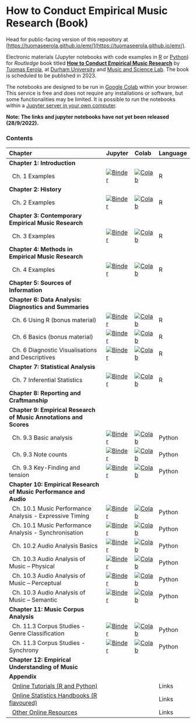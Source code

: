 # How to Conduct Empirical Music Research (Book)

Head for public-facing version of this repository at [https://tuomaseerola.github.io/emr/](https://tuomaseerola.github.io/emr/).

Electronic materials (Jupyter notebooks with code examples in [R](https://www.r-project.org/) or [Python](https://www.python.org/)) for _Routledge_ book titled **[How to Conduct Empirical Music Research](https://github.com/tuomaseerola/emr)** by [Tuomas Eerola](https://www.durham.ac.uk/staff/tuomas-eerola/), at [Durham University](https://www.durham.ac.uk) and [Music and Science Lab](https://musicscience.net). The book is scheduled to be published in 2023.

The notebooks are designed to be run in [Google Colab](https://colab.research.google.com/) within your browser. This service is free and does not require any installations or software, but some functionalities may be limited. It is possible to run the notebooks within a [Jupyter server in your own computer](https://jupyter-notebook-beginner-guide.readthedocs.io/en/latest/index.html).

**Note: The links and jupyter notebooks have not yet been released (28/9/2022).**

### Contents

| Chapter                                               | Jupyter  | Colab | Language |
|:------------------------------------------------------|:---------|:------|:---------|
| **Chapter 1: Introduction**                           |          |       |          |
| &nbsp;&nbsp;Ch. 1 Examples                            |[![Binder](https://mybinder.org/badge_logo.svg)](https://mybinder.org/v2/gh/tuomaseerola/emr/HEAD?labpath=Ch1_examples.ipynb)|[![Colab](https://colab.research.google.com/assets/colab-badge.svg)](https://colab.research.google.com/github/tuomaseerola/emr/blob/master/Ch1_examples.ipynb)| R     |
| **Chapter 2: History**                                |          |       |          |
| &nbsp;&nbsp;Ch. 2 Examples                            |[![Binder](https://mybinder.org/badge_logo.svg)](https://mybinder.org/v2/gh/tuomaseerola/emr/HEAD?labpath=Ch1_examples.ipynb)|[![Colab](https://colab.research.google.com/assets/colab-badge.svg)](https://colab.research.google.com/github/tuomaseerola/emr/blob/master/Ch1_examples.ipynb)| R     |
| **Chapter 3: Contemporary Empirical Music Research**  |          |       |          |
| &nbsp;&nbsp;Ch. 3 Examples                            |[![Binder](https://mybinder.org/badge_logo.svg)](https://mybinder.org/v2/gh/tuomaseerola/emr/HEAD?labpath=Ch1_examples.ipynb)|[![Colab](https://colab.research.google.com/assets/colab-badge.svg)](https://colab.research.google.com/github/tuomaseerola/emr/blob/master/Ch1_examples.ipynb)| R     |
| **Chapter 4: Methods in Empirical Music Research**    |          |       |          |
| &nbsp;&nbsp;Ch. 4 Examples                            |[![Binder](https://mybinder.org/badge_logo.svg)](https://mybinder.org/v2/gh/tuomaseerola/emr/HEAD?labpath=Ch1_examples.ipynb)|[![Colab](https://colab.research.google.com/assets/colab-badge.svg)](https://colab.research.google.com/github/tuomaseerola/emr/blob/master/Ch1_examples.ipynb)| R     |
| **Chapter 5: Sources of Information**                 |          |       |          |
| **Chapter 6: Data Analysis: Diagnostics and Summaries**                          |          |       |          |
| &nbsp;&nbsp;Ch. 6 Using R (bonus material)            |[![Binder](https://mybinder.org/badge_logo.svg)](https://mybinder.org/v2/gh/tuomaseerola/emr/HEAD?labpath=Ch1_examples.ipynb)|[![Colab](https://colab.research.google.com/assets/colab-badge.svg)](https://colab.research.google.com/github/tuomaseerola/emr/blob/master/Ch1_examples.ipynb)| R     |
| &nbsp;&nbsp;Ch. 6 Basics (bonus material)             |[![Binder](https://mybinder.org/badge_logo.svg)](https://mybinder.org/v2/gh/tuomaseerola/emr/HEAD?labpath=Ch1_examples.ipynb)|[![Colab](https://colab.research.google.com/assets/colab-badge.svg)](https://colab.research.google.com/github/tuomaseerola/emr/blob/master/Ch1_examples.ipynb)| R     |
| &nbsp;&nbsp;Ch. 6 Diagnostic Visualisations and Descriptives|[![Binder](https://mybinder.org/badge_logo.svg)](https://mybinder.org/v2/gh/tuomaseerola/emr/HEAD?labpath=Ch1_examples.ipynb)|[![Colab](https://colab.research.google.com/assets/colab-badge.svg)](https://colab.research.google.com/github/tuomaseerola/emr/blob/master/Ch1_examples.ipynb)| R     |
| **Chapter 7: Statistical Analysis**                   |          |       |          |
| &nbsp;&nbsp;Ch. 7 Inferential Statistics              |[![Binder](https://mybinder.org/badge_logo.svg)](https://mybinder.org/v2/gh/tuomaseerola/emr/HEAD?labpath=Ch1_examples.ipynb)|[![Colab](https://colab.research.google.com/assets/colab-badge.svg)](https://colab.research.google.com/github/tuomaseerola/emr/blob/master/Ch1_examples.ipynb)| R     |
| **Chapter 8: Reporting and Craftmanship**             |          |       |          |
| **Chapter 9: Empirical Research of Music Annotations and Scores**          |          |       |          |
| &nbsp;&nbsp;Ch. 9.3 Basic analysis                    |[![Binder](https://mybinder.org/badge_logo.svg)](https://mybinder.org/v2/gh/tuomaseerola/emr/HEAD?labpath=Ch1_examples.ipynb)|[![Colab](https://colab.research.google.com/assets/colab-badge.svg)](https://colab.research.google.com/github/tuomaseerola/emr/blob/master/Ch1_examples.ipynb)| Python     |
| &nbsp;&nbsp;Ch. 9.3 Note counts                       |[![Binder](https://mybinder.org/badge_logo.svg)](https://mybinder.org/v2/gh/tuomaseerola/emr/HEAD?labpath=Ch1_examples.ipynb)|[![Colab](https://colab.research.google.com/assets/colab-badge.svg)](https://colab.research.google.com/github/tuomaseerola/emr/blob/master/Ch1_examples.ipynb)| Python     |
| &nbsp;&nbsp;Ch. 9.3 Key-Finding and tension                         |[![Binder](https://mybinder.org/badge_logo.svg)](https://mybinder.org/v2/gh/tuomaseerola/emr/HEAD?labpath=Ch1_examples.ipynb)|[![Colab](https://colab.research.google.com/assets/colab-badge.svg)](https://colab.research.google.com/github/tuomaseerola/emr/blob/master/Ch1_examples.ipynb)| Python     |
| **Chapter 10: Empirical Research of Music Performance and Audio**          |          |       |          |
| &nbsp;&nbsp;Ch. 10.1 Music Performance Analysis - Expressive Timing |[![Binder](https://mybinder.org/badge_logo.svg)](https://mybinder.org/v2/gh/tuomaseerola/emr/HEAD?labpath=Ch1_examples.ipynb)|[![Colab](https://colab.research.google.com/assets/colab-badge.svg)](https://colab.research.google.com/github/tuomaseerola/emr/blob/master/Ch1_examples.ipynb)| Python     |
| &nbsp;&nbsp;Ch. 10.1 Music Performance Analysis - Synchronisation   |[![Binder](https://mybinder.org/badge_logo.svg)](https://mybinder.org/v2/gh/tuomaseerola/emr/HEAD?labpath=Ch1_examples.ipynb)|[![Colab](https://colab.research.google.com/assets/colab-badge.svg)](https://colab.research.google.com/github/tuomaseerola/emr/blob/master/Ch1_examples.ipynb)| Python     |
| &nbsp;&nbsp;Ch. 10.2 Audio Analysis Basics                          |[![Binder](https://mybinder.org/badge_logo.svg)](https://mybinder.org/v2/gh/tuomaseerola/emr/HEAD?labpath=Ch1_examples.ipynb)|[![Colab](https://colab.research.google.com/assets/colab-badge.svg)](https://colab.research.google.com/github/tuomaseerola/emr/blob/master/Ch1_examples.ipynb)| Python     |
| &nbsp;&nbsp;Ch. 10.3 Audio Analysis of Music – Physical             |[![Binder](https://mybinder.org/badge_logo.svg)](https://mybinder.org/v2/gh/tuomaseerola/emr/HEAD?labpath=Ch1_examples.ipynb)|[![Colab](https://colab.research.google.com/assets/colab-badge.svg)](https://colab.research.google.com/github/tuomaseerola/emr/blob/master/Ch1_examples.ipynb)| Python     |
| &nbsp;&nbsp;Ch. 10.3 Audio Analysis of Music – Perceptual           |[![Binder](https://mybinder.org/badge_logo.svg)](https://mybinder.org/v2/gh/tuomaseerola/emr/HEAD?labpath=Ch1_examples.ipynb)|[![Colab](https://colab.research.google.com/assets/colab-badge.svg)](https://colab.research.google.com/github/tuomaseerola/emr/blob/master/Ch1_examples.ipynb)| Python     |
| &nbsp;&nbsp;Ch. 10.3 Audio Analysis of Music – Semantic             |[![Binder](https://mybinder.org/badge_logo.svg)](https://mybinder.org/v2/gh/tuomaseerola/emr/HEAD?labpath=Ch1_examples.ipynb)|[![Colab](https://colab.research.google.com/assets/colab-badge.svg)](https://colab.research.google.com/github/tuomaseerola/emr/blob/master/Ch1_examples.ipynb)| Python     |
| **Chapter 11: Music Corpus Analysis**                               |          |       |          |
| &nbsp;&nbsp;Ch. 11.3 Corpus Studies - Genre Classification          |[![Binder](https://mybinder.org/badge_logo.svg)](https://mybinder.org/v2/gh/tuomaseerola/emr/HEAD?labpath=Ch1_examples.ipynb)|[![Colab](https://colab.research.google.com/assets/colab-badge.svg)](https://colab.research.google.com/github/tuomaseerola/emr/blob/master/Ch1_examples.ipynb)| Python     |
| &nbsp;&nbsp;Ch. 11.3 Corpus Studies - Synchrony                     |[![Binder](https://mybinder.org/badge_logo.svg)](https://mybinder.org/v2/gh/tuomaseerola/emr/HEAD?labpath=Ch1_examples.ipynb)|[![Colab](https://colab.research.google.com/assets/colab-badge.svg)](https://colab.research.google.com/github/tuomaseerola/emr/blob/master/Ch1_examples.ipynb)| Python     |
| **Chapter 12: Empirical Understanding of Music**                    |          |       |          |
| **Appendix**                                                        |          |       |          |
| &nbsp;&nbsp;[Online Tutorials (R and Python)](online_tutorials.md)                   |          |       | Links |
| &nbsp;&nbsp;[Online Statistics Handbooks (R flavoured)](online_statistics.md)         |          |       | Links |
| &nbsp;&nbsp;[Other Online Resources](other_resources.md)                            |          |       | Links |

